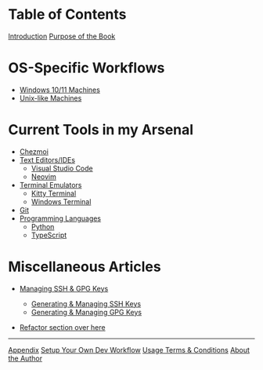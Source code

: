 # Table of Contents

[Introduction](../README.md) [Purpose of the Book](about_book.md)

<!-- markdownlint-disable -->

# OS-Specific Workflows

<!-- markdownlint-restore -->

- [Windows 10/11 Machines](os_specific_workflows/windows_machines.md)
- [Unix-like Machines](os_specific_workflows/unix_machines.md)

<!-- markdownlint-disable -->

# Current Tools in my Arsenal

<!-- markdownlint-restore -->

- [Chezmoi](tools_used/chezmoi_dotfiles_management.md)
- [Text Editors/IDEs](tools_used/README.md)
  - [Visual Studio Code](tools_used/vscode_configurations.md)
  - [Neovim](tools_used/neovim_configurations.md)
- [Terminal Emulators](terminals/README.md)
  - [Kitty Terminal](terminals/kitty.md)
  - [Windows Terminal](terminals/windows_terminal.md)
- [Git](git/git_version_control_configurations.md)
- [Programming Languages](programming_languages/README.md)
  - [Python](programming_languages/python.md)
  - [TypeScript](programming_languages/typescript.md)

<!-- markdownlint-disable -->

# Miscellaneous Articles

- [Managing SSH & GPG Keys](managing_ssh_and_gpg_keys/README.md)
  - [Generating & Managing SSH Keys](managing_ssh_and_gpg_keys/generating_and_managing_ssh_keys.md)
  - [Generating & Managing GPG Keys](managing_ssh_and_gpg_keys/generating_and_managing_gpg_keys.md)

- [Refactor section over here](articles/managing_ssh_and_gpg_keys.md)

<!-- markdownlint restore -->

---

[Appendix](appendix.md)
[Setup Your Own Dev Workflow](articles/setting_up_your_own_dev_workflow.md)
[Usage Terms & Conditions](terms_and_conditions.md)
[About the Author](about_jarmos.md)
